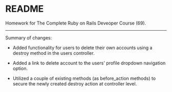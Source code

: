 # README

Homework for The Complete Ruby on Rails Deveoper Course (69).

-----------

Summary of changes:

- Added functionality for users to delete their own accounts using a destroy method in the users controller.

- Added a link to delete account to the users' profile dropdown navigation option.

- Utilized a couple of existing methods (as before_action methods) to secure the newly created destroy action at controller level.
